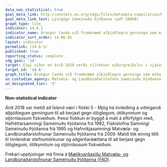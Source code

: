 ```yaml
---
data_non_statistical: true
goal_meta_link: http://unstats.un.org/sdgs/files/metadata-compilation/Metadata-Goal-14.pdf
goal_meta_link_text: Lýsigögn Sameinuðu Þjóðanna (pdf 288kB)
graph_type: line
indicator: 14.6.1
indicator_name: Árangur landa við framkvæmd alþjóðlegra gerninga sem miða að því að berjast gegn ólöglegum, ótilkynntum og stjórnlausum fiskveiðum.
indicator_sort_order: 14-06-01
layout: indicator
permalink: /14-6-1/
published: true
reporting_status: complete
sdg_goal: '14'
target: Eigi síðar en árið 2020 verði tilteknar niðurgreiðslur í sjávarútvegi, sem stuðla að ofveiði, bannaðar sem og niðurgreiðslur sem stuðla að ólöglegum, óskráðum og stjórnlausum fiskveiðum. Jafnframt verði reynt að koma í veg fyrir að niðurgreiðslur verði teknar upp í nýju formi og horfst í augu við að mismunandi aðferðir eiga við og eru skilvirkari fyrir þróunarlöndin og ættu í raun að vera órjúfanlegur þáttur í samningaviðræðum Alþjóðaviðskiptastofnunarinnar um niðurgreiðslur í sjávarútvegi þróunarríkjunum til handa og þá þeim sem skemmst eru á veg komin.
target_id: '14.6'
graph_title: Árangur landa við framkvæmd alþjóðlegra gerninga sem miða að því að berjast gegn ólöglegum, ótilkynntum og stjórnlausum fiskveiðum.
un_custodian_agency: Matvæla- og Landbúnaðarstofnun Sameinuðu Þjóðanna (FAO)
un_designated_tier: '3'
---
```

**Non-statistical indicator**               

Árið 2018 var metið að Ísland væri í flokki 5 - Mjög há innleiðing á viðeigandi alþjóðlegum gerningum til að berjast gegn ólöglegum, ótilkynntum og stjórnlausum fiskveiðum. Þessi flokkun er byggð á mati á eftirfylgni með, Hafréttarsamningi Sameinuðu Þjóðanna frá 1982, Fiskistofna Samningi Sameinuðu Þjóðanna frá 1995 og Hafnríkjasamningi Matvæla- og Landbúnaðarstofnunar Sameinuðu Þjóðanna frá 2009. Matið tók einnig tillit til innlendrar stefnumörkunar og aðgerðaráætlana til að berjast gegn ólöglegum, ótilkynntum og stjórnlausum fiskveiðum.

Frekari upplýsingar má finna á [Mælikvarðasíðu Matvæla- og Landbúnaðarstofnunar Sameinuðu Þjóðanna (FAO)](http://www.fao.org/sustainable-development-goals/indicators/1461/en/).

<br><br>
